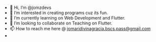 - 👋 Hi, I’m @jomzdevs
- 👀 I’m interested in creating programs cuz its fun.
- 🌱 I’m currently learning on Web Development and Flutter.
- 💞️ I’m looking to collaborate on Teaching on Flutter.
- 📫 How to reach me here @ jomaridivinagracia.bscs.pass@gmail.com
- 

<!---
jomzdevs/jomzdevs is a ✨ special ✨ repository because its `README.md` (this file) appears on your GitHub profile.
You can click the Preview link to take a look at your changes.
--->
